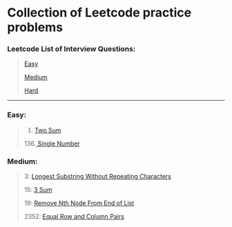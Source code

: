 # Collection of Leetcode practice problems

### Leetcode List of Interview Questions:
>[Easy](https://leetcode.com/explore/interview/card/top-interview-questions-easy/)
>
>[Medium](https://leetcode.com/explore/interview/card/top-interview-questions-medium/)
>
>[Hard](https://leetcode.com/explore/interview/card/top-interview-questions-hard/)

___

### Easy:

>1. [Two Sum](https://leetcode.com/problems/two-sum/)
>
>136.[ Single Number](https://leetcode.com/problems/single-number/description/)

### Medium:
>3: [Longest Substring Without Repeating Characters](https://leetcode.com/problems/longest-substring-without-repeating-characters/)
>
> 15: [3 Sum](https://leetcode.com/problems/3sum/description/)
> 
>19: [Remove Nth Node From End of List](https://leetcode.com/problems/remove-nth-node-from-end-of-list/)
>
>2352: [Equal Row and Column Pairs](https://leetcode.com/problems/equal-row-and-column-pairs/description/)
